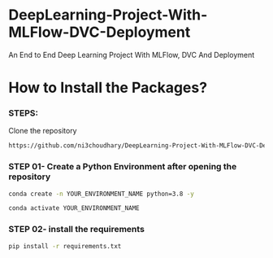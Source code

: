 # DeepLearning-Project-With-MLFlow-DVC-Deployment
An End to End Deep Learning Project With MLFlow, DVC And Deployment

# How to Install the Packages?
### STEPS:

Clone the repository

```bash
https://github.com/ni3choudhary/DeepLearning-Project-With-MLFlow-DVC-Deployment.git
```
### STEP 01- Create a Python Environment after opening the repository

```bash
conda create -n YOUR_ENVIRONMENT_NAME python=3.8 -y
```

```bash
conda activate YOUR_ENVIRONMENT_NAME
```


### STEP 02- install the requirements
```bash
pip install -r requirements.txt
```

